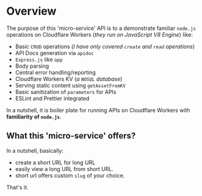# Overview

The purpose of this 'micro-service' API is to a demonstrate familiar `node.js` operations on Cloudflare Workers (_they run on JavaScript V8 Engine_) like:

- Basic `CRUD` operations (_I have only covered `create` and `read` operations_)
- API Docs generation via `apidoc`
- `Express.js` like `app`
- Body parsing
- Central error handling/reporting
- Cloudflare Workers KV (_a `NOSQL` database_)
- Serving static content using `getAssetFromKV`
- Basic sanitization of `parameters` for APIs
- ESLint and Prettier integrated

In a nutshell, it is boiler plate for running APIs on Cloudflare Workers with **familiarity of `node.js`**.

## What this 'micro-service' offers?

In a nutshell, basically:

- create a short URL for long URL
- easily view a long URL from short URL.
- short url offers custom `slug` of your choice.

That's it.
